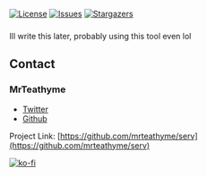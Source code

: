 [![License][license-shield]][license-url]
[![Issues][issues-shield]][issues-url]
[![Stargazers][stars-shield]][stars-url]

<div align="center">
    <h3 align="center" Serv</h3>
</div>

Ill write this later, probably using this tool even lol

## Contact

### MrTeathyme
- [Twitter](https://twitter.com/mrteathyme) 
- [Github](https://github.com/mrteathyme)

Project Link: [https://github.com/mrteathyme/serv](https://github.com/mrteathyme/serv)

[![ko-fi](https://ko-fi.com/img/githubbutton_sm.svg)](https://ko-fi.com/U7U244I2A)


<!-- MARKDOWN LINKS & IMAGES -->
<!-- https://www.markdownguide.org/basic-syntax/#reference-style-links -->
[contributors-shield]: https://img.shields.io/github/contributors/mrteathyme/serv.svg?style=for-the-badge
[contributors-url]: https://github.com/mrteathyme/serv/graphs/contributors
[forks-shield]: https://img.shields.io/github/forks/mrteathyme/serv.svg?style=for-the-badge
[forks-url]: https://github.com/mrteathyme/serv/network/members
[stars-shield]: https://img.shields.io/github/stars/mrteathyme/serv.svg?style=for-the-badge
[stars-url]: https://github.com/mrteathyme/serv/stargazers
[issues-shield]: https://img.shields.io/github/issues/mrteathyme/serv.svg?style=for-the-badge
[issues-url]: https://github.com/mrteathyme/serv/issues
[license-shield]: https://img.shields.io/github/license/mrteathyme/serv.svg?style=for-the-badge
[license-url]: https://github.com/mrteathyme/serv/blob/master/LICENSE.txt

